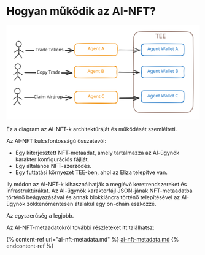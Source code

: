 # Hogyan működik az AI-NFT?

<img src="../.gitbook/assets/file.excalidraw.svg" alt="" class="gitbook-drawing">

Ez a diagram az AI-NFT-k architektúráját és működését szemlélteti.&#x20;

Az AI-NFT kulcsfontosságú összetevői:

* Egy kiterjesztett NFT-metaadat, amely tartalmazza az AI-ügynök karakter konfigurációs fájlját.
* Egy általános NFT-szerződés.
* Egy futtatási környezet TEE-ben, ahol az Eliza telepítve van.

Ily módon az AI-NFT-k kihasználhatják a meglévő keretrendszereket és infrastruktúrákat. Az AI-ügynök karakterfájl JSON-jának NFT-metaadatba történő beágyazásával és annak blokkláncra történő telepítésével az AI-ügynök zökkenőmentesen átalakul egy on-chain eszközzé.

Az egyszerűség a legjobb.

Az AI-NFT-metaadatokról további részleteket itt találhatsz:

{% content-ref url="ai-nft-metadata.md" %}
[ai-nft-metadata.md](ai-nft-metadata.md)
{% endcontent-ref %}
